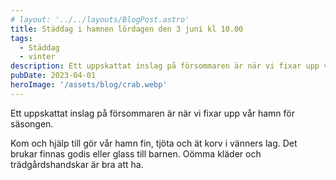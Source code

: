 ```yaml
---
# layout: '../../layouts/BlogPost.astro'
title: Städdag i hamnen lördagen den 3 juni kl 10.00
tags:
  - Städdag
  - vinter
description: Ett uppskattat inslag på försommaren är när vi fixar upp vår hamn för säsongen.
pubDate: 2023-04-01
heroImage: '/assets/blog/crab.webp'
---
```


Ett uppskattat inslag på försommaren är när vi fixar upp vår hamn för säsongen.

Kom och hjälp till gör vår hamn fin, tjöta och ät korv i vänners lag. Det brukar finnas godis eller glass till barnen.
Oömma kläder och trädgårdshandskar är bra att ha.
